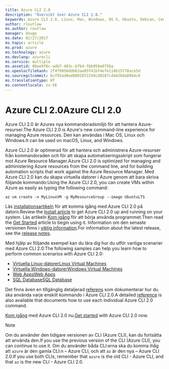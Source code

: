 ```yaml
---
title: Azure CLI 2.0
description: "Översikt över Azure CLI 2.0."
keywords: Azure CLI 2.0, Linux, Mac, Windows, OS X, Ubuntu, Debian, CentOS, RHEL, SUSE, CoreOS, Docker, Windows, Python, PIP
author: rloutlaw
ms.author: routlaw
manager: douge
ms.date: 02/27/2017
ms.topic: article
ms.prod: azure
ms.technology: azure
ms.devlang: azurecli
ms.service: multiple
ms.assetid: 80ae9f6c-adb7-483c-bfb4-fbb958e075ba
ms.openlocfilehash: 2f4f9950dd663ae85f41bf4efe114b15770ace5d
ms.sourcegitcommit: bcf93ad8ed8802072249cd8187cd4420da89b4c6
ms.translationtype: HT
ms.contentlocale: sv-SE
---
```

# <a name="azure-cli-20"></a><span data-ttu-id="a548f-104">Azure CLI 2.0</span><span class="sxs-lookup"><span data-stu-id="a548f-104">Azure CLI 2.0</span></span>

<span data-ttu-id="a548f-105">Azure CLI 2.0 är Azures nya kommandoradsmiljö för att hantera Azure-resurser.</span><span class="sxs-lookup"><span data-stu-id="a548f-105">The Azure CLI 2.0 is Azure's new command-line experience for managing Azure resources.</span></span>  <span data-ttu-id="a548f-106">Den kan användas i Mac OS, Linux och Windows.</span><span class="sxs-lookup"><span data-stu-id="a548f-106">It can be used on macOS, Linux, and Windows.</span></span> 

<span data-ttu-id="a548f-107">Azure CLI 2.0 är optimerad för att hantera och administrera Azure-resurser från kommandoraden och för att skapa automatiseringsskript som fungerar mot Azure Resource Manager.</span><span class="sxs-lookup"><span data-stu-id="a548f-107">Azure CLI 2.0 is optimized for managing and administering Azure resources from the command line, and for building automation scripts that work against the Azure Resource Manager.</span></span> <span data-ttu-id="a548f-108">Med Azure CLI 2.0 kan du skapa virtuella datorer i Azure genom att bara skriva följande kommando:</span><span class="sxs-lookup"><span data-stu-id="a548f-108">Using the Azure CLI 2.0, you can create VMs within Azure as easily as typing the following command:</span></span>

```azurecli
az vm create -n MyLinuxVM -g MyResourceGroup --image UbuntuLTS
```

<span data-ttu-id="a548f-109">Läs [installationsartikeln](install-azure-cli.md) för att komma igång med Azure CLI 2.0 på datorn.</span><span class="sxs-lookup"><span data-stu-id="a548f-109">Review the [Install article](install-azure-cli.md) to get Azure CLI 2.0 up and running on your system.</span></span> <span data-ttu-id="a548f-110">Läs artikeln [Kom igång](get-started-with-azure-cli.md) för att börja använda programmet.</span><span class="sxs-lookup"><span data-stu-id="a548f-110">Then read the [Get Started](get-started-with-azure-cli.md) article to begin using it.</span></span>
<span data-ttu-id="a548f-111">Information om den senaste versionen finns i [viktig information](release-notes-azure-cli.md).</span><span class="sxs-lookup"><span data-stu-id="a548f-111">For information about the latest release, see the [release notes](release-notes-azure-cli.md).</span></span>

<span data-ttu-id="a548f-112">Med hjälp av följande exempel kan du lära dig hur du utför vanliga scenarier med Azure CLI 2.0:</span><span class="sxs-lookup"><span data-stu-id="a548f-112">The following samples can help you learn how to perform common scenarios with Azure CLI 2.0:</span></span>
- [<span data-ttu-id="a548f-113">Virtuella Linux-datorer</span><span class="sxs-lookup"><span data-stu-id="a548f-113">Linux Virtual Machines</span></span>](/azure/virtual-machines/virtual-machines-linux-cli-samples?toc=%2fcli%2fazure%2ftoc.json&bc=%2fcli%2fazure%2fbreadcrumb%2ftoc.json)
- [<span data-ttu-id="a548f-114">Virtuella Windows-datorer</span><span class="sxs-lookup"><span data-stu-id="a548f-114">Windows Virtual Machines</span></span>](/azure/virtual-machines/virtual-machines-windows-cli-samples?toc=%2fcli%2fazure%2ftoc.json&bc=%2fcli%2fazure%2fbreadcrumb%2ftoc.json)
- [<span data-ttu-id="a548f-115">Web Apps</span><span class="sxs-lookup"><span data-stu-id="a548f-115">Web Apps</span></span>](/azure/app-service-web/app-service-cli-samples?toc=%2fcli%2fazure%2ftoc.json&bc=%2fcli%2fazure%2fbreadcrumb%2ftoc.json)
- [<span data-ttu-id="a548f-116">SQL Database</span><span class="sxs-lookup"><span data-stu-id="a548f-116">SQL Database</span></span>](/azure/sql-database/sql-database-cli-samples?toc=%2fcli%2fazure%2ftoc.json&bc=%2fcli%2fazure%2fbreadcrumb%2ftoc.json)

<span data-ttu-id="a548f-117">Det finns även en tillgänglig detaljerad [referens](/cli/azure/) som dokumenterar hur du ska använda varje enskilt kommando i Azure CLI 2.0.</span><span class="sxs-lookup"><span data-stu-id="a548f-117">A detailed [reference](/cli/azure/) is also available that documents how to use each individual Azure CLI 2.0 command.</span></span>

<span data-ttu-id="a548f-118">[Kom igång](get-started-with-azure-cli.md) med Azure CLI 2.0 nu.</span><span class="sxs-lookup"><span data-stu-id="a548f-118">[Get started](get-started-with-azure-cli.md) with Azure CLI 2.0 now.</span></span>


> [!NOTE]
> <span data-ttu-id="a548f-119">Om du använder den tidigare versionen av CLI (Azure CLI), kan du fortsätta att använda den.</span><span class="sxs-lookup"><span data-stu-id="a548f-119">If you use the previous version of the CLI (Azure CLI), you can continue to use it.</span></span>
> <span data-ttu-id="a548f-120">Om du använder båda CLI:erna ska du komma ihåg att `azure` är den gamla CLI:n – Azure CLI, och att `az` är den nya – Azure CLI 2.0.</span><span class="sxs-lookup"><span data-stu-id="a548f-120">If you use both CLIs, remember that `azure` is the old CLI - Azure CLI, and that `az` is the new CLI - Azure CLI 2.0.</span></span> 